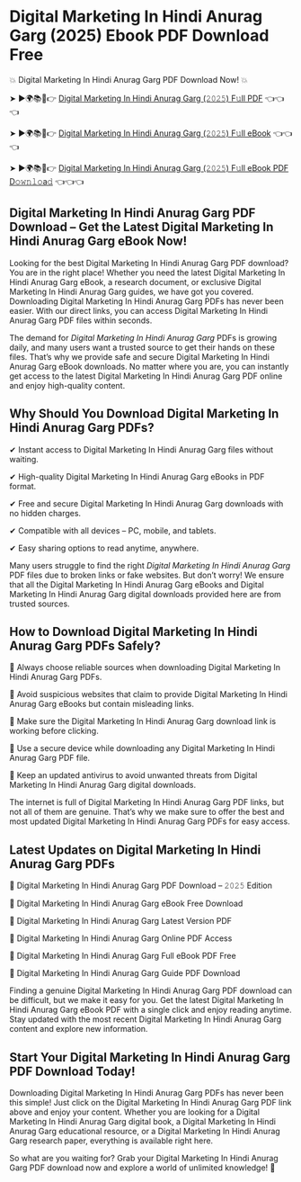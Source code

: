 # Digital Marketing In Hindi Anurag Garg (2025) Ebook PDF Download Free

💥 Digital Marketing In Hindi Anurag Garg PDF Download Now! 💥

➤ ►🌍📚📱👉 [Digital Marketing In Hindi Anurag Garg (𝟸𝟶𝟸𝟻) F𝚞ll PDF](https://getpdf.xyz/digital-marketing-in-hindi-anurag-garg) 👈👈👈


➤ ►🌍📚📱👉 [Digital Marketing In Hindi Anurag Garg (𝟸𝟶𝟸𝟻) F𝚞ll eBook](https://getpdf.xyz/digital-marketing-in-hindi-anurag-garg) 👈👈👈


➤ ►🌍📚📱👉 [Digital Marketing In Hindi Anurag Garg (𝟸𝟶𝟸𝟻) F𝚞ll eBook PDF D𝚘𝚠𝚗𝚕𝚘a𝚍](https://getpdf.xyz/digital-marketing-in-hindi-anurag-garg) 👈👈👈


## Digital Marketing In Hindi Anurag Garg PDF Download – Get the Latest Digital Marketing In Hindi Anurag Garg eBook Now!

Looking for the best Digital Marketing In Hindi Anurag Garg PDF download? You are in the right place! Whether you need the latest Digital Marketing In Hindi Anurag Garg eBook, a research document, or exclusive Digital Marketing In Hindi Anurag Garg guides, we have got you covered. Downloading Digital Marketing In Hindi Anurag Garg PDFs has never been easier. With our direct links, you can access Digital Marketing In Hindi Anurag Garg PDF files within seconds.

The demand for *Digital Marketing In Hindi Anurag Garg* PDFs is growing daily, and many users want a trusted source to get their hands on these files. That’s why we provide safe and secure Digital Marketing In Hindi Anurag Garg eBook downloads. No matter where you are, you can instantly get access to the latest Digital Marketing In Hindi Anurag Garg PDF online and enjoy high-quality content.

## Why Should You Download Digital Marketing In Hindi Anurag Garg PDFs?

✔ Instant access to Digital Marketing In Hindi Anurag Garg files without waiting.

✔ High-quality Digital Marketing In Hindi Anurag Garg eBooks in PDF format.

✔ Free and secure Digital Marketing In Hindi Anurag Garg downloads with no hidden charges.

✔ Compatible with all devices – PC, mobile, and tablets.

✔ Easy sharing options to read anytime, anywhere.

Many users struggle to find the right *Digital Marketing In Hindi Anurag Garg* PDF files due to broken links or fake websites. But don’t worry! We ensure that all the Digital Marketing In Hindi Anurag Garg eBooks and Digital Marketing In Hindi Anurag Garg digital downloads provided here are from trusted sources.

## How to Download Digital Marketing In Hindi Anurag Garg PDFs Safely?

📌 Always choose reliable sources when downloading Digital Marketing In Hindi Anurag Garg PDFs.

📌 Avoid suspicious websites that claim to provide Digital Marketing In Hindi Anurag Garg eBooks but contain misleading links.

📌 Make sure the Digital Marketing In Hindi Anurag Garg download link is working before clicking.

📌 Use a secure device while downloading any Digital Marketing In Hindi Anurag Garg PDF file.

📌 Keep an updated antivirus to avoid unwanted threats from Digital Marketing In Hindi Anurag Garg digital downloads.

The internet is full of Digital Marketing In Hindi Anurag Garg PDF links, but not all of them are genuine. That’s why we make sure to offer the best and most updated Digital Marketing In Hindi Anurag Garg PDFs for easy access.

## Latest Updates on Digital Marketing In Hindi Anurag Garg PDFs

🔹 Digital Marketing In Hindi Anurag Garg PDF Download – 𝟸𝟶𝟸𝟻 Edition

🔹 Digital Marketing In Hindi Anurag Garg eBook Free Download

🔹 Digital Marketing In Hindi Anurag Garg Latest Version PDF

🔹 Digital Marketing In Hindi Anurag Garg Online PDF Access

🔹 Digital Marketing In Hindi Anurag Garg Full eBook PDF Free

🔹 Digital Marketing In Hindi Anurag Garg Guide PDF Download

Finding a genuine Digital Marketing In Hindi Anurag Garg PDF download can be difficult, but we make it easy for you. Get the latest Digital Marketing In Hindi Anurag Garg eBook PDF with a single click and enjoy reading anytime. Stay updated with the most recent Digital Marketing In Hindi Anurag Garg content and explore new information.

## Start Your Digital Marketing In Hindi Anurag Garg PDF Download Today!

Downloading Digital Marketing In Hindi Anurag Garg PDFs has never been this simple! Just click on the Digital Marketing In Hindi Anurag Garg PDF link above and enjoy your content. Whether you are looking for a Digital Marketing In Hindi Anurag Garg digital book, a Digital Marketing In Hindi Anurag Garg educational resource, or a Digital Marketing In Hindi Anurag Garg research paper, everything is available right here.

So what are you waiting for? Grab your Digital Marketing In Hindi Anurag Garg PDF download now and explore a world of unlimited knowledge! 🚀